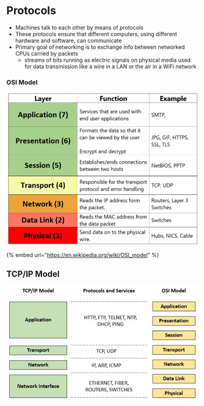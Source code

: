 # Protocols

* Machines talk to each other by means of protocols
* These protocols ensure that different computers, using different hardware and software, can communicate
* Primary goal of networking is to exchange info between networked CPUs carried by packets
  * streams of bits running as electric signals on physical media used for data transmission like a wire in a LAN or the air in a WiFi network

### OSI Model

![](<../../../../.gitbook/assets/image (6) (1) (1).png>)

{% embed url="https://en.wikipedia.org/wiki/OSI_model" %}

## TCP/IP Model

![](<../../../../.gitbook/assets/image (5) (1) (1).png>)
